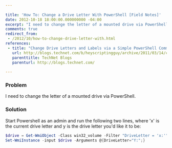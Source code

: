 ```yaml
---
 
title: 'How To: Change a Drive Letter With PowerShell [Field Notes]'
date: 2012-10-18 18:00:00.000000000 -04:00
excerpt: "I need to change the letter of a mounted drive via PowerShell."
comments: true
redirect_from: 
 - /2012/10/how-to-change-drive-letter-with.html
references: 
 - title: "Change Drive Letters and Labels via a Simple PowerShell Command"
   url: http://blogs.technet.com/b/heyscriptingguy/archive/2011/03/14/change-drive-letters-and-labels-via-a-simple-powershell-command.aspx
   parenttitle: TechNet Blogs
   parenturl: http://blogs.technet.com/
  
---
```

### Problem
I need to change the letter of a mounted drive via PowerShell.

### Solution
Start Powershell as an admin and run the following two lines, where 'x' is the current drive letter and y is the drive letter you'd like it to be:


```powershell
$drive = Get-WmiObject -Class win32_volume -Filter "DriveLetter = 'x:'"
Set-WmiInstance -input $drive -Arguments @{DriveLetter="Y:";}
```
